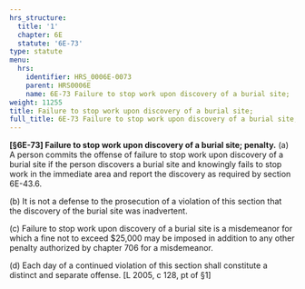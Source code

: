```yaml
---
hrs_structure:
  title: '1'
  chapter: 6E
  statute: '6E-73'
type: statute
menu:
  hrs:
    identifier: HRS_0006E-0073
    parent: HRS0006E
    name: 6E-73 Failure to stop work upon discovery of a burial site;
weight: 11255
title: Failure to stop work upon discovery of a burial site;
full_title: 6E-73 Failure to stop work upon discovery of a burial site;
---
```

**[§6E-73] Failure to stop work upon discovery of a burial site; penalty.** (a) A person commits the offense of failure to stop work upon discovery of a burial site if the person discovers a burial site and knowingly fails to stop work in the immediate area and report the discovery as required by section 6E-43.6.

(b) It is not a defense to the prosecution of a violation of this section that the discovery of the burial site was inadvertent.

(c) Failure to stop work upon discovery of a burial site is a misdemeanor for which a fine not to exceed $25,000 may be imposed in addition to any other penalty authorized by chapter 706 for a misdemeanor.

(d) Each day of a continued violation of this section shall constitute a distinct and separate offense. [L 2005, c 128, pt of §1]